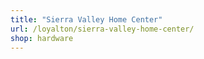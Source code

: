 ```yaml
---
title: "Sierra Valley Home Center"
url: /loyalton/sierra-valley-home-center/
shop: hardware
---
```

